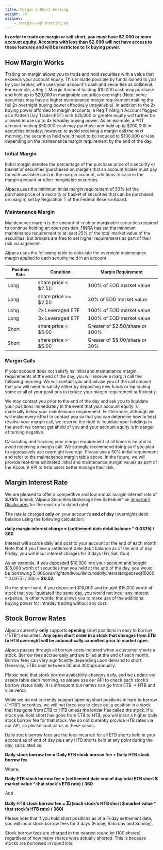 ```yaml
---
title: Margin & Short Selling
weight: 70
aliases:
    - /margin-and-shorting.md
---
```


**In order to trade on margin or sell short, you must have $2,000 or more account equity.
Accounts with less than $2,000 will not have access to these features and will be restricted to 1x buying power.**

## How Margin Works

Trading on margin allows you to trade and hold securities with a value that exceeds your account equity. This is made
possible by funds loaned to you by your broker, who uses your account's cash and securities as collateral.
For example, a Reg T Margin Account holding $10,000 cash may purchase and hold up to $20,000 in marginable securities
overnight (Note: some securities may have a higher maintenance margin requirement making the full 2x overnight buying power
effectively unavailable). In addition to the 2x buying power afforded to margin accounts, a Reg T Margin Account
flagged as a Pattern Day Trader(PDT) with $25,000 or greater equity will further be allowed to use up to 4x *intraday*
buying power. As an example, a PDT account holding $50,000 cash may purchase and hold up to $200,000 in securities
intraday; however, to avoid receiving a margin call the next morning, the securities held would need to be reduced
to $100,000 or less depending on the maintenance margin requirement by the end of the day.

### Initial Margin
Initial margin denotes the percentage of the purchase price of a security or basket of securities (purchased on margin)
that an account holder must pay for with available cash in the margin account, additions to cash in the margin account
or other marginable securities.

Alpaca uses the minimum initial margin requirement of 50% (of the purchase price of a security or basket of securities
that can be purchased on margin) set by Regulation T of the Federal Reserve Board.

### Maintenance Margin
Maintenance margin is the amount of cash or marginable securities required to continue holding an open position. FINRA
has set the minimum maintenance requirement to at least 25% of the total market value of the securities, but brokers
are free to set higher requirements as part of their risk management.

Alpaca uses the following table to calculate the overnight maintenance margin applied to each security held in an account:

|<span style="font-size:14px">Position Side</span>|<span style="font-size:14px">Condition</span>|<span style="font-size:14px">Margin Requirement</span>|
|---|---|---|
|Long|share price < $2.50|100% of EOD market value|
|Long|share price >= $2.50|30% of EOD market value|
|Long|2x Leveraged ETF|100% of EOD market value|
|Long|3x Leveraged ETF|100% of EOD market value|
|Short|share price < $5.00|Greater of $2.50/share or 100%|
|Short|share price >= $5.00|Greater of $5.00/share or 30%|

### Margin Calls
If your account does not satisfy its initial and maintenance margin requirements at the end of
the day, you will receive a margin call the following morning. We will contact you and advise you
of the call amount that you will need to satisfy either by depositing new funds or liquidating
some or all of your positions to reduce your margin requirement sufficiently.

We may contact you prior to the end of the day and ask you to liquidate your positions
immediately in the event that your account equity is materially below your maintenance requirement.
Furthermore, although we will make every effort to contact you so that you can determine how to best
resolve your margin call, we reserve the right to liquidate your holdings in the event we cannot
get ahold of you and your account equity is in danger of turning negative.


Calculating and tracking your margin requirement at all times is helpful to avoid receiving a
margin call. We strongly recommend doing so if you plan to aggressively use overnight leverage.
Please use a 50% initial requirement and refer to the maintenance margin table above.
In the future, we will provide real-time estimated initial and maintenance margin values as
part of the Account API to help users better manage their risk.


## Margin Interest Rate

We are pleased to offer a competitive and low annual margin interest rate of **3.75%** (check "Alpaca Securities Brokerage Fee Schedule" on [Important Disclosures](https://alpaca.markets/disclosures) for the most up to dated rate).

The rate is charged **only** on your account’s **end of day** (overnight) debit balance using the following calculation:

**daily margin interest charge = (settlement date debit balance * 0.0375) / 360**

Interest will accrue daily and post to your account at the end of each month. Note that if you have a settlement date
debit balance as of the end of day Friday, you will incur interest charges for 3 days (Fri, Sat, Sun).

As an example, if you deposited $10,000 into your account and bought $15,000 worth of securities that you held at
the end of the day, you would be borrowing $5,000 overnight and would incur a daily interest expense of
($5000 * 0.0375) / 360 = **$0.52**.

On the other hand, if you deposited $10,000 and bought $15,000 worth of stock that you liquidated the same day,
you would not incur any interest expense. In other words, this allows you to make use of the additional buying
power for intraday trading without any cost.


## Stock Borrow Rates

Alpaca currently **only** supports **opening** short positions in easy to borrow (“ETB”) securities. **Any open short order
in a stock that changes from ETB to HTB overnight will be automatically cancelled prior to market open**.

Alpaca passes through all borrow costs incurred when a customer shorts a stock. Borrow fees accrue 
daily and are billed at the end of each month. Borrow fees can vary significantly depending upon demand to short.
Generally, ETBs cost between 30 and 300bps annually.

Please note that stock borrow availability changes daily, and we update our assets table each morning, so
please use our API to check each stock’s borrow status daily. It is infrequent but names can go from ETB → HTB and
vice versa.

While we do not currently support opening short positions in hard to borrow (“HTB”) securities, we will not
force you to close out a position in a stock that has gone from ETB to HTB unless the lender has called the stock.
If a stock you hold short has gone from ETB to HTB, you will incur a higher daily stock borrow fee for that stock. 
We do not currently provide HTB rates via our API, so please contact us in these cases.

Daily stock borrow fees are the fees incurred for all ETB shorts held in your account as of end of day plus any
HTB shorts held at any point during the day, calculated as:

**Daily stock borrow fee = Daily ETB stock borrow fee + Daily HTB stock borrow fee**

Where,

**Daily ETB stock borrow fee = (settlement date end of day total ETB short $ market value * that stock's ETB rate) / 360**

And

**Daily HTB stock borrow fee = <span style="font-size:18px">&#931;</span>((each stock’s HTB short $ market value * that stock’s HTB rate) / 360)**

Please note that if you hold short positions as of a Friday settlement date, you will incur stock borrow fees for 3 days (Friday, Saturday and Sunday).

Stock borrow fees are charged in the nearest round lot (100 shares) regardless of how many shares were actually shorted. This is because stocks are borrowed in round lots. 
